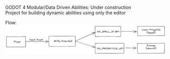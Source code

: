 
GODOT 4 Modular/Data Driven Abilities:
	Under construction	
	Project for building dynamic abilities using only the editor

Flow:
![Alt text](flow.png?raw=true "Flow")
